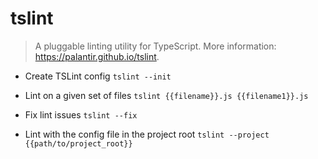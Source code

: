 # tslint
> A pluggable linting utility for TypeScript.
> More information: <https://palantir.github.io/tslint>.

- Create TSLint config
`tslint --init`

- Lint on a given set of files
`tslint {{filename}}.js {{filename1}}.js`

- Fix lint issues
`tslint --fix`

- Lint with the config file in the project root
`tslint --project {{path/to/project_root}}`
